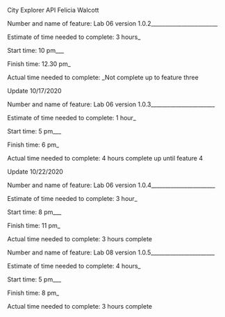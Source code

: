 City Explorer API
Felicia Walcott

Number and name of feature: Lab 06 version 1.0.2________________________

Estimate of time needed to complete: 3 hours_

Start time: 10 pm___

Finish time: 12.30 pm_

Actual time needed to complete: _Not complete up to feature three

Update 10/17/2020 

Number and name of feature: Lab 06 version 1.0.3_______________________

Estimate of time needed to complete: 1 hour_

Start time: 5 pm___

Finish time: 6 pm_ 

Actual time needed to complete: 4 hours complete up until feature 4

Update 10/22/2020 

Number and name of feature: Lab 06 version 1.0.4_______________________

Estimate of time needed to complete: 3 hour_

Start time: 8 pm___

Finish time: 11 pm_ 

Actual time needed to complete: 3 hours complete 

Number and name of feature: Lab 08 version 1.0.5_______________________

Estimate of time needed to complete: 4 hours_

Start time: 5 pm___

Finish time: 8 pm_ 

Actual time needed to complete: 3 hours complete 



